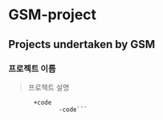 GSM-project
=============
Projects undertaken by GSM
-------------
### 프로젝트 이름
>프로젝트 설명
```*code
       +code
              -code```
